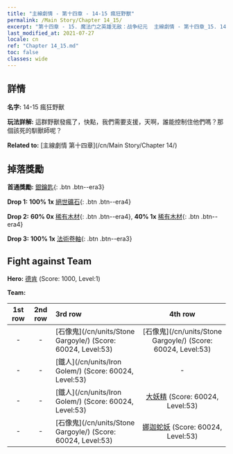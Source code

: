 ```yaml
---
title: "主線劇情 - 第十四章 - 14-15 瘋狂野獸"
permalink: /Main Story/Chapter 14_15/
excerpt: "第十四章 - 15. 魔法门之英雄无敌：战争纪元  主線劇情 - 第十四章_15. 14-15 瘋狂野獸"
last_modified_at: 2021-07-27
locale: cn
ref: "Chapter 14_15.md"
toc: false
classes: wide
---
```


## 詳情

 **名字:** 14-15 瘋狂野獸

 **玩法詳解:** 這群野獸發瘋了，快點，我們需要支援，天啊，誰能控制住他們嗎？那個該死的馴獸師呢？

 **Related to:** [主線劇情 第十四章](/cn/Main Story/Chapter 14/)

## 掉落獎勵

 **首通獎勵:** [銀鑰匙](/cn/Items/con_693/){: .btn .btn--era3}

 **Drop 1:** **100% 1x** [絕世礦石](/cn/Items/mat_47/){: .btn .btn--era4}

 **Drop 2:** **60% 0x** [稀有木材](/cn/Items/mat_41/){: .btn .btn--era4}, **40% 1x** [稀有木材](/cn/Items/mat_41/){: .btn .btn--era4}

 **Drop 3:** **100% 1x** [法術卷軸](/cn/Items/con_694/){: .btn .btn--era3}


## Fight against Team
 **Hero:** [德肯](/cn/heroes/Dracon/) (Score: 1000, Level:1)

 **Team:**


  | 1st row | 2nd row | 3rd row | 4th row |
  |:----:|:----:|:----|:----:|
  | - | - | [石像鬼](/cn/units/Stone Gargoyle/) (Score: 60024, Level:53)  | [石像鬼](/cn/units/Stone Gargoyle/) (Score: 60024, Level:53)  |
  | - | - | [鐵人](/cn/units/Iron Golem/) (Score: 60024, Level:53)  | - |
  | - | - | [鐵人](/cn/units/Iron Golem/) (Score: 60024, Level:53)  | [大妖精](/cn/units/Gremlin/) (Score: 60024, Level:53)  |
  | - | - | [石像鬼](/cn/units/Stone Gargoyle/) (Score: 60024, Level:53)  | [娜迦蛇妖](/cn/units/Naga/) (Score: 60024, Level:53)  |


